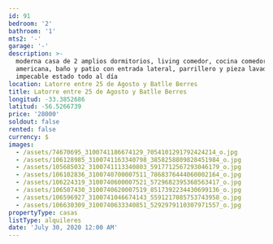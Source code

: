 ```yaml
---
id: 91
bedroom: '2'
bathroom: '1'
mts2: '-'
garage: '-'
description: >-
  moderna casa de 2 amplios dormitorios, living comedor, cocina comedor
  americana, baño y patio con entrada lateral, parrillero y pieza lavadero. En
  impecable estado todo al día
location: Latorre entre 25 de Agosto y Batlle Berres
title: Latorre entre 25 de Agosto y Batlle Berres
longitud: -33.3852686
latitud: -56.5266739
price: '28000'
soldout: false
rented: false
currency: $
images:
  - /assets/74670695_3100741186674129_7054101291792424214_o.jpg
  - /assets/106128985_3100741163340798_3858258809828451984_o.jpg
  - /assets/105685032_3100741113340803_5917712567293046179_o.jpg
  - /assets/106102836_3100740700007511_7868376444060002164_o.jpg
  - /assets/106224319_3100740600007521_5729682395368563417_o.jpg
  - /assets/106507430_3100740620007519_8517392234430699136_o.jpg
  - /assets/106596927_3100741046674143_5591217085753743958_o.jpg
  - /assets/106630309_3100740633340851_5292979110307971557_o.jpg
propertyType: casas
listType: alquileres
date: 'July 30, 2020 12:00 AM'
---
```


